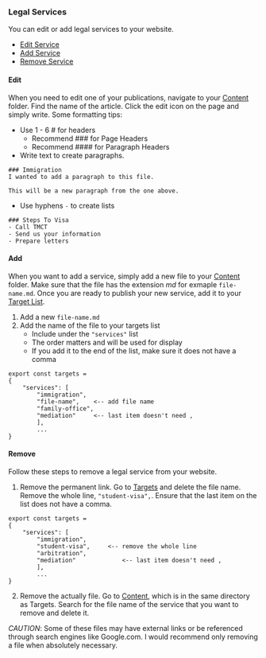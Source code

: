 ### Legal Services
You can edit or add legal services to your website. 
- [Edit Service](#edit)
- [Add Service](#add)
- [Remove Service](#remove)


#### Edit
When you need to edit one of your publications, navigate to your [Content](../content/) folder. Find the name of the article. Click the edit icon on the page and simply write. Some formatting tips:
- Use 1 - 6 # for headers
	- Recommend ### for Page Headers
	- Recommend #### for Paragraph Headers
- Write text to create paragraphs.
```
### Immigration
I wanted to add a paragraph to this file.

This will be a new paragraph from the one above.

```
- Use hyphens `-` to create lists
```
### Steps To Visa
- Call TMCT
- Send us your information
- Prepare letters
```

#### Add
When you want to add a service, simply add a new file to your [Content](../content/) folder. Make sure that the file has the extension *md* for exmaple `file-name.md`. Once you are ready to publish your new service, add it to your [Target List](../content/targets/targets.js).
1. Add a new `file-name.md`
2. Add the name of the file to your targets list
	- Include under the `"services"` list
	- The order matters and will be used for display
	- If you add it to the end of the list, make sure it does not have a comma
```
export const targets = 
{
	"services": [
		"immigration",
		"file-name",	<-- add file name
		"family-office",
		"mediation"		<-- last item doesn't need ,
		],
		...
}
```


#### Remove
Follow these steps to remove a legal service from your website. 
1. Remove the permanent link. Go to [Targets](../content/targets/targets.js) and delete the file name. Remove the whole line, `"student-visa",`. Ensure that the last item on the list does not have a comma.
```
export const targets = 
{
	"services": [
		"immigration",
		"student-visa",		<-- remove the whole line
		"arbitration",
		"mediation"				<-- last item doesn't need ,
		], 
		...
}
```
2. Remove the actually file. Go to [Content](../content/), which is in the same directory as Targets. Search for the file name of the service that you want to remove and delete it. 

*CAUTION*: Some of these files may have external links or be referenced through search engines like Google.com. I would recommend only removing a file when absolutely necessary.